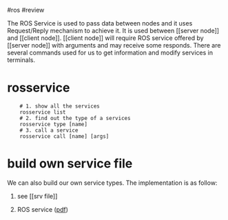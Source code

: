 #ros #review 

The ROS Service is used to pass data between nodes and it uses Request/Reply mechanism to achieve it. It is used between [[server node]] and [[client node]]. [[client node]] will require ROS service offered by [[server node]] with arguments and may receive some responds. There are several commands used for us to get information and modify services in terminals.

# rosservice
```shell
	# 1. show all the services 
	rosservice list 
	# 2. find out the type of a services 
	rosservice type [name]
	# 3. call a service 
	rosservice call [name] [args]
```
# build own service file
We can also build our own service types. The implementation is as follow:
1. see [[srv file]]


1. ROS service ([pdf](zotero://open-pdf/library/items/AZFGEHEQ?page=10&annotation=EHZISXAR))